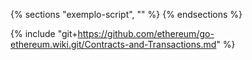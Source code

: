 {% sections "exemplo-script", "" %}
{% endsections %}

{% include "git+https://github.com/ethereum/go-ethereum.wiki.git/Contracts-and-Transactions.md" %}

